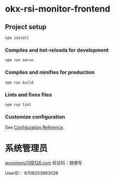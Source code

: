 # okx-rsi-monitor-frontend

## Project setup
```
npm install
```

### Compiles and hot-reloads for development
```
npm run serve
```

### Compiles and minifies for production
```
npm run build
```

### Lints and fixes files
```
npm run lint
```

### Customize configuration
See [Configuration Reference](https://cli.vuejs.org/config/).



# 系统管理员

wuyongyu13@126.com
验证码：随便写

UserID：
6708203963028
